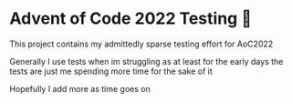 # Advent of Code 2022 Testing 🎄
This project contains my admittedly sparse testing effort for AoC2022

Generally I use tests when im struggling as at least for the early days the tests are just me spending more time for the sake of it

Hopefully I add more as time goes on
